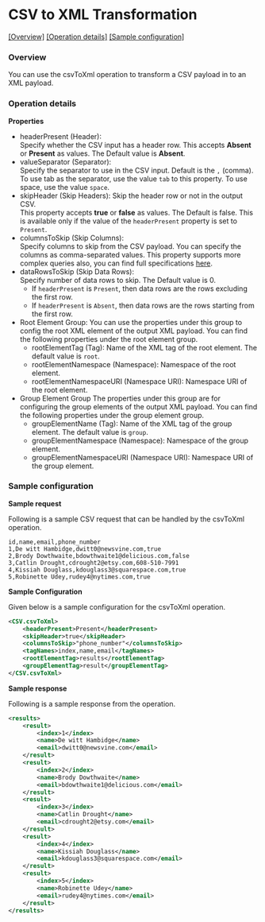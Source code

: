 # CSV to XML Transformation

[[Overview]](#overview)  [[Operation details]](#operation-details)  [[Sample configuration]](#sample-configuration)

### Overview 

You can use the csvToXml operation to transform a CSV payload in to an XML payload.

### Operation details

**Properties**
* headerPresent (Header):   
Specify whether the CSV input has a header row. This accepts **Absent** or **Present** as values.    The Default
 value is **Absent**.   
* valueSeparator (Separator):   
Specify the separator to use in the CSV input. Default is the `,` (comma). To use tab as the separator, use the
  value `tab` to this property. To use space, use the value `space`.  
* skipHeader (Skip Headers): Skip the header row or not in the output CSV.   
This property accepts **true** or **false** as values. The Default is false. This is available only if the value of
 the `headerPresent` property is set to `Present`.
* columnsToSkip (Skip Columns):   
Specify columns to skip from the CSV payload. You can specify the columns as comma-separated values. This property
 supports more complex queries also, you can find full specifications [here](column_skipper_query.md).
* dataRowsToSkip (Skip Data Rows):   
Specify number of data rows to skip. The Default value is 0.   
  * If `headerPresent` is `Present`, then data rows are the rows excluding the first row.   
  * If `headerPresent` is `Absent`, then data rows are the rows starting from the first row.
* Root Element Group: 
You can use the properties under this group to config the root XML element of the output XML payload. You can find
 the following properties under the root element group.
    * rootElementTag (Tag): Name of the XML tag of the root element. The default value is `root`.
    * rootElementNamespace (Namespace): Namespace of the root element.
    * rootElementNamespaceURI (Namespace URI): Namespace URI of the root element.
* Group Element Group
The properties under this group are for configuring the group elements of the output XML payload.
You can find the following properties under the group element group.
    * groupElementName (Tag): Name of the XML tag of the group element. The default value is `group`.
    * groupElementNamespace (Namespace): Namespace of the group element.
    * groupElementNamespaceURI (Namespace URI): Namespace URI of the group element.

### Sample configuration

**Sample request**

Following is a sample CSV request that can be handled by the csvToXml operation.

```text
id,name,email,phone_number
1,De witt Hambidge,dwitt0@newsvine.com,true
2,Brody Dowthwaite,bdowthwaite1@delicious.com,false
3,Catlin Drought,cdrought2@etsy.com,608-510-7991
4,Kissiah Douglass,kdouglass3@squarespace.com,true
5,Robinette Udey,rudey4@nytimes.com,true
```
**Sample Configuration**

Given below is a sample configuration for the csvToXml operation.
```xml
<CSV.csvToXml>
    <headerPresent>Present</headerPresent>
    <skipHeader>true</skipHeader>
    <columnsToSkip>"phone_number"</columnsToSkip>
    <tagNames>index,name,email</tagNames>
    <rootElementTag>results</rootElementTag>
    <groupElementTag>result</groupElementTag>
</CSV.csvToXml>
```
**Sample response**

Following is a sample response from the operation.

```xml
<results>
    <result>
        <index>1</index>
        <name>De witt Hambidge</name>
        <email>dwitt0@newsvine.com</email>
    </result>
    <result>
        <index>2</index>
        <name>Brody Dowthwaite</name>
        <email>bdowthwaite1@delicious.com</email>
    </result>
    <result>
        <index>3</index>
        <name>Catlin Drought</name>
        <email>cdrought2@etsy.com</email>
    </result>
    <result>
        <index>4</index>
        <name>Kissiah Douglass</name>
        <email>kdouglass3@squarespace.com</email>
    </result>
    <result>
        <index>5</index>
        <name>Robinette Udey</name>
        <email>rudey4@nytimes.com</email>
    </result>
</results>
```
